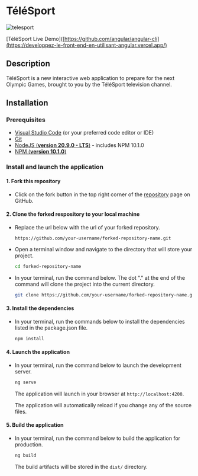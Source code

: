 # TéléSport
![telesport](https://github.com/taylorfullstack/Developpez-le-front-end-en-utilisant-Angular/assets/76629753/2626a621-70b6-4ad7-82c0-15b3317e40f9)


[TéléSport Live Demo]([https://github.com/angular/angular-cli](https://developpez-le-front-end-en-utilisant-angular.vercel.app/)

## Description

TéléSport is a new interactive web application to prepare for the next Olympic Games, brought to you by the TéléSport television channel.

## Installation

### Prerequisites

- [Visual Studio Code](https://code.visualstudio.com/) (or your preferred code editor or IDE)
- [Git](https://docs.github.com/en/get-started/quickstart/set-up-git)
- [NodeJS (**version 20.9.0 - LTS**)](https://nodejs.org/en/) - includes NPM 10.1.0
- [NPM (**version 10.1.0**)](https://docs.npmjs.com/downloading-and-installing-node-js-and-npm)

### Install and launch the application

#### 1. Fork this repository

- Click on the fork button in the top right corner of the [repository](https://github.com/taylorfullstack/Developpez-le-front-end-en-utilisant-Angular) page on GitHub.

#### 2. Clone the forked respository to your local machine

- Replace the url below with the url of your forked repository.

    `https://github.com/your-username/forked-repository-name.git`

- Open a terminal window and navigate to the directory that will store your project.

    ```bash
    cd forked-repository-name
    ```

- In your terminal, run the command below. The dot "." at the end of the command will clone the project into the current directory.

    ```bash
    git clone https://github.com/your-username/forked-repository-name.git .
    ```

#### 3. Install the dependencies

- In your terminal, run the commands below to install the dependencies listed in the package.json file.

    ```bash
    npm install
    ```

#### 4. Launch the application

- In your terminal, run the command below to launch the development server.

    ```bash
    ng serve
    ```

    The application will launch in your browser at `http://localhost:4200`.

    The application will automatically reload if you change any of the source files.

#### 5. Build the application

- In your terminal, run the command below to build the application for production.

    ```bash
    ng build
    ```
    
    The build artifacts will be stored in the `dist/` directory.
